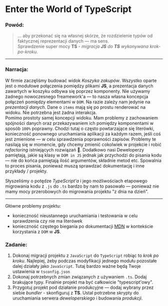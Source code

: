 # Enter the World of TypeScript

### Powód:

> ... aby przekonać się na własnej skórze, że rozdzielenie typów od faktycznej reprezentacji danych — ma sens.  
> Sprawdzenie super mocy **TS** - _migracja **JS** do **TS** wykonywana krok-po-kroku_.

---

### Narracja:

W firmie zaczęliśmy budować widok _Koszyka zakupów_. Wszystko oparte jest o modułowe połączenia pomiędzy plikami **JS**, a prezentacja danych zawartych w koszyku odbywa się poprzez komponenty. Nie używamy żadnego nowoczesnego freamework'a — to nasza własna koncepcja połączeń pomiędzy elementami w `DOM`. Na razie zależy nam jedynie na _prezentacji danych_. Dane o `items` mają się po prostu renderować na widoku. Nie potrzebna jest żadna interakcja.  
Pomimo prostoty samej koncepcji widoku. Mam problemy z zachowaniem spójności danych oraz przekazywaniem ich pomiędzy komponentami w sposób `100%` poprawny. Chodzi tutaj o często powtarzające się literówki, konieczność ponownego uruchamiania aplikacji za każdym razem, jeśli coś jest zmienione — w celu sprawdzenia poprawności zapisów. Problemy te nasilają się w momencie, gdy chcemy zmienić cokolwiek w projekcie i robić _refactoring_ istniejących rozwiązań 🤯. Dodatkowo nasi Deweloperzy pamiętają, jakie są klasy w `DOM in JS` jednak jak przychodzi do pisania kodu — nie do końca pamiętają ilość argumentów, składnie metod etc. Spowalnia to proces pisania, ponieważ muszą sprawdzać dokumentację i inne przykłady / projekty.

Słyszeliśmy o potędze _TypeScript'a_ i jego możliwościach etapowego migrowania kodu z `.js` do `.ts` bardzo by nam to pasowało — ponieważ nie mamy mocy przerobowych do migrowania projektu "z dnia na dzień".

---

Główne problemy projektu:

- konieczność nieustannego uruchamiania i testowania w celu sprawdzenia czy nie ma literówek
- konieczność częstego biegania po dokumentacji [MDN](https://developer.mozilla.org/en-US/docs/Web/API/Document_Object_Model/Introduction) w kontekście korzystania z `DOM` w **JS**.

### Zadanie:

1. Dokonaj migracji projektu z `JavaScript` do `TypeScript` robiąc to _krok po kroku_. Najlepiej, żeby podczas modyfikacji jednego modułu pozostałe dalej działały jako `JavaScript`. Tutaj bardzo ważne będą Twoje ustawienia w `tsconfig.json`
2. Dokonaj potrzebnych zmian związanych z używaniem `.ts`. Dodaj brakujące typy. Finalnie projekt ma być całkowicie "typescript'owy".
3. Przygotuj projekt pod działanie produkcyjne — dodaj wybrany przez siebie _bundler_ - skonfiguruj z **TS**. Ustal potrzebne skrypty do uruchamiania serwera _deweloperskiego_ i budowania _produkcji_.
